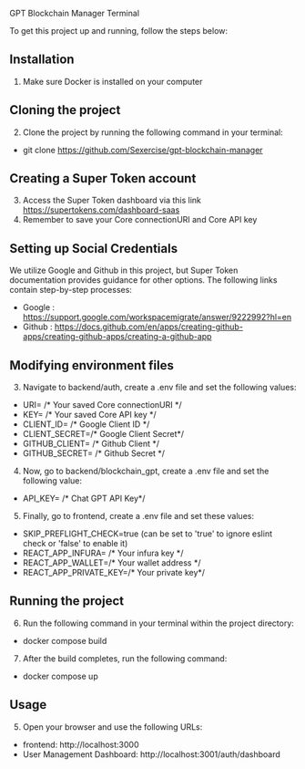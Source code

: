 GPT Blockchain Manager Terminal

To get this project up and running, follow the steps below:

## Installation
1. Make sure Docker is installed on your computer

## Cloning the project
2. Clone the project by running the following command in your terminal:
  * git clone https://github.com/Sexercise/gpt-blockchain-manager

## Creating a Super Token account
3. Access the Super Token dashboard via this link https://supertokens.com/dashboard-saas
4. Remember to save your Core connectionURI and Core API key

## Setting up Social Credentials
We utilize Google and Github in this project, but Super Token documentation provides guidance for other options. The following links contain step-by-step processes:
  * Google : https://support.google.com/workspacemigrate/answer/9222992?hl=en
  * Github :  https://docs.github.com/en/apps/creating-github-apps/creating-github-apps/creating-a-github-app

## Modifying environment files
3. Navigate to backend/auth, create a .env file and set the following values:
  * URI=  /* Your saved Core connectionURI */
  * KEY= /* Your saved Core API key */
  * CLIENT_ID= /* Google Client ID */
  * CLIENT_SECRET=/* Google Client Secret*/
  * GITHUB_CLIENT= /* Github Client */
  * GITHUB_SECRET= /* Github Secret */ 
4. Now, go to backend/blockchain_gpt, create a .env file and set the following value:
  * API_KEY= /* Chat GPT API Key*/
5. Finally, go to frontend, create a .env file and set these values:
  * SKIP_PREFLIGHT_CHECK=true (can be set to 'true' to ignore eslint check or 'false' to enable it)
  * REACT_APP_INFURA= /* Your infura key */
  * REACT_APP_WALLET=/* Your wallet address  */
  * REACT_APP_PRIVATE_KEY=/* Your private key*/

## Running the project
6. Run the following command in your terminal within the project directory:
  * docker compose build 
7. After the build completes, run the following command:
  * docker compose up

## Usage
5. Open your browser and use the following URLs:
  * frontend: http://localhost:3000
  * User Management Dashboard: http://localhost:3001/auth/dashboard

## 